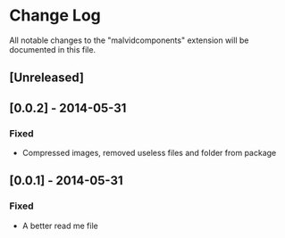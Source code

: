 # Change Log

All notable changes to the "malvidcomponents" extension will be documented in this file.

## [Unreleased]

## [0.0.2] - 2014-05-31
### Fixed
- Compressed images, removed useless files and folder from package

## [0.0.1] - 2014-05-31
### Fixed
- A better read me file